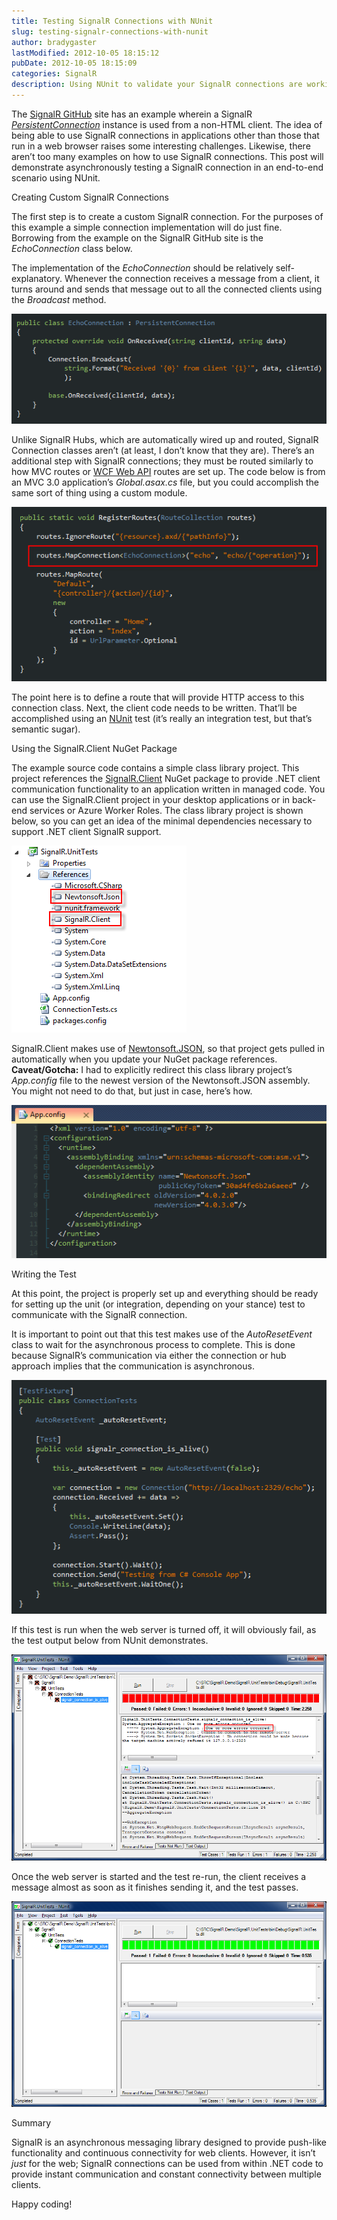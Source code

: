 ```yaml
---
title: Testing SignalR Connections with NUnit
slug: testing-signalr-connections-with-nunit
author: bradygaster
lastModified: 2012-10-05 18:15:12
pubDate: 2012-10-05 18:15:09
categories: SignalR
description: Using NUnit to validate your SignalR connections are working
---
```


<p>The
  <a title="SignalR GitHub" href="https://github.com/SignalR/SignalR"> SignalR GitHub</a>  site has an example wherein a SignalR <em><a title="The source code for the PersistentConnection class" href="https://github.com/SignalR/SignalR/blob/master/SignalR/PersistentConnection.cs">PersistentConnection</a> </em>   instance is used from a non-HTML client. The idea of being able to use SignalR connections in applications other than those that run in a web browser raises some interesting challenges. Likewise, there aren&#x2019;t too many examples on how to use SignalR
  connections. This post will demonstrate asynchronously testing a SignalR connection in an end-to-end scenario using NUnit.</p>
Creating Custom SignalR Connections
<p>The first step is to create a custom SignalR connection. For the purposes of this example a simple connection implementation will do just fine. Borrowing from the example on the SignalR GitHub site is the <em>EchoConnection </em> class below.</p>
<p>The implementation of the <em>EchoConnection </em> should be relatively self-explanatory. Whenever the connection receives a message from a client, it turns around and sends that message out to all the connected clients using the <em>Broadcast </em> method.</p>
<p>
  <img alt="image" src="media/1.png">
</p>
<p>Unlike SignalR Hubs, which are automatically wired up and routed, SignalR Connection classes aren&#x2019;t (at least, I don&#x2019;t know that they are). There&#x2019;s an additional step with SignalR connections; they must be routed similarly to how MVC routes or
  <a title="WCF Web API home page" href="http://wcf.codeplex.com/wikipage?title=WCF%20HTTP">WCF Web API</a>  routes are set up. The code below is from an MVC 3.0 application&#x2019;s <em>Global.asax.cs </em> file, but you could accomplish the same sort of thing using a custom module.</p>
<p>
  <img src="media/2.png">
</p>
<p>The point here is to define a route that will provide HTTP access to this connection class. Next, the client code needs to be written. That&#x2019;ll be accomplished using an
  <a title="NUnit is my favorite unit testing framework" href="http://nunit.org/">NUnit</a>  test (it&#x2019;s really an integration test, but that&#x2019;s semantic sugar).</p>
Using the SignalR.Client NuGet Package
<p>The example source code contains a simple class library project. This project references the
  <a title="SignalR.Client NuGet project page" href="http://nuget.org/List/Packages/SignalR.Client">SignalR.Client</a>  NuGet package to provide .NET client communication functionality to an application written in managed code. You can use the SignalR.Client project in your desktop applications or in back-end services or Azure Worker Roles. The class
  library project is shown below, so you can get an idea of the minimal dependencies necessary to support .NET client SignalR support.</p>
<p>
  <img src="media/3.png">
</p>
<p>SignalR.Client makes use of
  <a title="Newtonsoft.JSON NuGet project page" href="http://nuget.org/List/Packages/Newtonsoft.JSON">Newtonsoft.JSON</a>, so that project gets pulled in automatically when you update your NuGet package references. <strong>Caveat/Gotcha:</strong>  I had to explicitly redirect this class library project&#x2019;s <em>App.config </em>  file to the newest version
  of the Newtonsoft.JSON assembly. You might not need to do that, but just in case, here&#x2019;s how.</p>
<p>
  <img src="media/4.png">
</p>
Writing the Test
<p>At this point, the project is properly set up and everything should be ready for setting up the unit (or integration, depending on your stance) test to communicate with the SignalR connection.</p>
<p>It is important to point out that this test makes use of the <em>AutoResetEvent </em> class to wait for the asynchronous process to complete. This is done because SignalR&#x2019;s communication via either the connection or hub approach implies that the communication
  is asynchronous.</p>
<p>
  <img src="media/5.png">
</p>
<p>If this test is run when the web server is turned off, it will obviously fail, as the test output below from NUnit demonstrates.</p>
<p>
  <a href="/Media/Default/SignalRConnectionNUnitTest/6.png">
    <img alt="Failing!!!" src="media/6.png">
  </a> 
</p>
<p>Once the web server is started and the test re-run, the client receives a message almost as soon as it finishes sending it, and the test passes.</p>
<p>
  <a href="/Media/Default/SignalRConnectionNUnitTest/7.png">
    <img alt="Passing!!!" src="media/7.png">
  </a> 
</p>

Summary
<p>SignalR is an asynchronous messaging library designed to provide push-like functionality and continuous connectivity for web clients. However, it isn&#x2019;t <em>just </em>  for the web; SignalR connections can be used from within .NET code to provide instant
  communication and constant connectivity between multiple clients.</p>
<p>Happy coding!</p>
